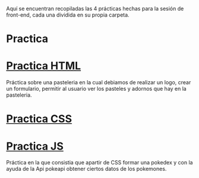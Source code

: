  Aquí se encuentran recopiladas las 4 prácticas hechas para la sesión de front-end, cada una dividida en su propia carpeta.
# Practica 
# [Practica HTML](./PracticaHTML/Pasteleria.html)
Práctica sobre una pasteleria en la cual debiamos de realizar un logo, crear un formulario, permitir al usuario ver los pasteles y adornos que hay en la pasteleria.

# [Practica CSS](./PracticaCSS/practica.html)

# [Practica JS](https://manyph.github.io/Front-End/PracticaJS/pokedex.html)
Práctica en la que consistia que apartir de CSS formar una pokedex y con la ayuda de la Api pokeapi obtener ciertos datos de los pokemones.
